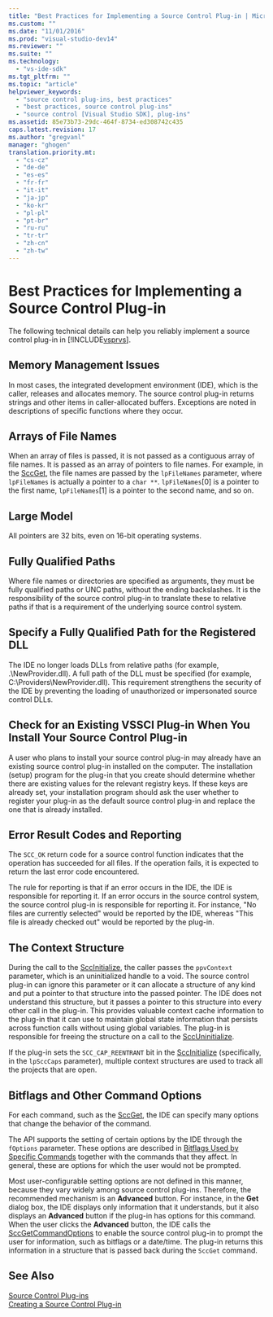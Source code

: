 ```yaml
---
title: "Best Practices for Implementing a Source Control Plug-in | Microsoft Docs"
ms.custom: ""
ms.date: "11/01/2016"
ms.prod: "visual-studio-dev14"
ms.reviewer: ""
ms.suite: ""
ms.technology: 
  - "vs-ide-sdk"
ms.tgt_pltfrm: ""
ms.topic: "article"
helpviewer_keywords: 
  - "source control plug-ins, best practices"
  - "best practices, source control plug-ins"
  - "source control [Visual Studio SDK], plug-ins"
ms.assetid: 85e73b73-29dc-464f-8734-ed308742c435
caps.latest.revision: 17
ms.author: "gregvanl"
manager: "ghogen"
translation.priority.mt: 
  - "cs-cz"
  - "de-de"
  - "es-es"
  - "fr-fr"
  - "it-it"
  - "ja-jp"
  - "ko-kr"
  - "pl-pl"
  - "pt-br"
  - "ru-ru"
  - "tr-tr"
  - "zh-cn"
  - "zh-tw"
---
```

# Best Practices for Implementing a Source Control Plug-in
The following technical details can help you reliably implement a source control plug-in in [!INCLUDE[vsprvs](../code-quality/includes/vsprvs_md.md)].  
  
## Memory Management Issues  
 In most cases, the integrated development environment (IDE), which is the caller, releases and allocates memory. The source control plug-in returns strings and other items in caller-allocated buffers. Exceptions are noted in descriptions of specific functions where they occur.  
  
## Arrays of File Names  
 When an array of files is passed, it is not passed as a contiguous array of file names. It is passed as an array of pointers to file names. For example, in the [SccGet](../extensibility/sccget-function.md), the file names are passed by the `lpFileNames` parameter, where `lpFileNames` is actually a pointer to a `char **`. `lpFileNames`[0] is a pointer to the first name, `lpFileNames`[1] is a pointer to the second name, and so on.  
  
## Large Model  
 All pointers are 32 bits, even on 16-bit operating systems.  
  
## Fully Qualified Paths  
 Where file names or directories are specified as arguments, they must be fully qualified paths or UNC paths, without the ending backslashes. It is the responsibility of the source control plug-in to translate these to relative paths if that is a requirement of the underlying source control system.  
  
## Specify a Fully Qualified Path for the Registered DLL  
 The IDE no longer loads DLLs from relative paths (for example, .\NewProvider.dll). A full path of the DLL must be specified (for example, C:\Providers\NewProvider.dll). This requirement strengthens the security of the IDE by preventing the loading of unauthorized or impersonated source control DLLs.  
  
## Check for an Existing VSSCI Plug-in When You Install Your Source Control Plug-in  
 A user who plans to install your source control plug-in may already have an existing source control plug-in installed on the computer. The installation (setup) program for the plug-in that you create should determine whether there are existing values for the relevant registry keys. If these keys are already set, your installation program should ask the user whether to register your plug-in as the default source control plug-in and replace the one that is already installed.  
  
## Error Result Codes and Reporting  
 The `SCC_OK` return code for a source control function indicates that the operation has succeeded for all files. If the operation fails, it is expected to return the last error code encountered.  
  
 The rule for reporting is that if an error occurs in the IDE, the IDE is responsible for reporting it. If an error occurs in the source control system, the source control plug-in is responsible for reporting it. For instance, "No files are currently selected" would be reported by the IDE, whereas "This file is already checked out" would be reported by the plug-in.  
  
## The Context Structure  
 During the call to the [SccInitialize](../extensibility/sccinitialize-function.md), the caller passes the `ppvContext` parameter, which is an uninitialized handle to a void. The source control plug-in can ignore this parameter or it can allocate a structure of any kind and put a pointer to that structure into the passed pointer. The IDE does not understand this structure, but it passes a pointer to this structure into every other call in the plug-in. This provides valuable context cache information to the plug-in that it can use to maintain global state information that persists across function calls without using global variables. The plug-in is responsible for freeing the structure on a call to the [SccUninitialize](../extensibility/sccuninitialize-function.md).  
  
 If the plug-in sets the `SCC_CAP_REENTRANT` bit in the [SccInitialize](../extensibility/sccinitialize-function.md) (specifically, in the `lpSccCaps` parameter), multiple context structures are used to track all the projects that are open.  
  
## Bitflags and Other Command Options  
 For each command, such as the [SccGet](../extensibility/sccget-function.md), the IDE can specify many options that change the behavior of the command.  
  
 The API supports the setting of certain options by the IDE through the `fOptions` parameter. These options are described in [Bitflags Used by Specific Commands](../extensibility/bitflags-used-by-specific-commands.md) together with the commands that they affect. In general, these are options for which the user would not be prompted.  
  
 Most user-configurable setting options are not defined in this manner, because they vary widely among source control plug-ins. Therefore, the recommended mechanism is an **Advanced** button. For instance, in the **Get** dialog box, the IDE displays only information that it understands, but it also displays an **Advanced** button if the plug-in has options for this command. When the user clicks the **Advanced** button, the IDE calls the [SccGetCommandOptions](../extensibility/sccgetcommandoptions-function.md) to enable the source control plug-in to prompt the user for information, such as bitflags or a date/time. The plug-in returns this information in a structure that is passed back during the `SccGet` command.  
  
## See Also  
 [Source Control Plug-ins](../extensibility/source-control-plug-ins.md)   
 [Creating a Source Control Plug-in](../extensibility/internals/creating-a-source-control-plug-in.md)